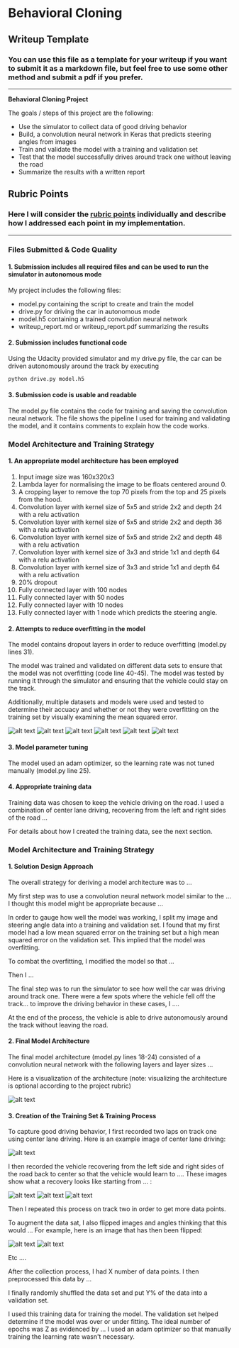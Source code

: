 # **Behavioral Cloning** 

## Writeup Template

### You can use this file as a template for your writeup if you want to submit it as a markdown file, but feel free to use some other method and submit a pdf if you prefer.

---

**Behavioral Cloning Project**

The goals / steps of this project are the following:
* Use the simulator to collect data of good driving behavior
* Build, a convolution neural network in Keras that predicts steering angles from images
* Train and validate the model with a training and validation set
* Test that the model successfully drives around track one without leaving the road
* Summarize the results with a written report


[//]: # (Image References)

[image1]: ./examples/placeholder.png "Model Visualization"
[image2]: ./examples/placeholder.png "Grayscaling"
[image3]: ./examples/placeholder_small.png "Recovery Image"
[image4]: ./examples/placeholder_small.png "Recovery Image"
[image5]: ./examples/placeholder_small.png "Recovery Image"
[image6]: ./examples/placeholder_small.png "Normal Image"
[image7]: ./examples/placeholder_small.png "Flipped Image"

[valid1]: ./images/valid1.png 
[valid2]: ./images/valid2.png 
[valid3]: ./images/valid3.png 
[valid4]: ./images/valid4.png 
[valid5]: ./images/valid5.png 
[valid6]: ./images/valid6.png 

## Rubric Points
### Here I will consider the [rubric points](https://review.udacity.com/#!/rubrics/432/view) individually and describe how I addressed each point in my implementation.  

---
### Files Submitted & Code Quality

#### 1. Submission includes all required files and can be used to run the simulator in autonomous mode

My project includes the following files:
* model.py containing the script to create and train the model
* drive.py for driving the car in autonomous mode
* model.h5 containing a trained convolution neural network 
* writeup_report.md or writeup_report.pdf summarizing the results

#### 2. Submission includes functional code
Using the Udacity provided simulator and my drive.py file, the car can be driven autonomously around the track by executing 
```sh
python drive.py model.h5
```

#### 3. Submission code is usable and readable

The model.py file contains the code for training and saving the convolution neural network. The file shows the pipeline I used for training and validating the model, and it contains comments to explain how the code works.

### Model Architecture and Training Strategy

#### 1. An appropriate model architecture has been employed


1. Input image size was 160x320x3
2. Lambda layer for normalising the image to be floats centered around 0.
3. A cropping layer to remove the top 70 pixels from the top and 25 pixels from the hood.
4. Convolution layer with kernel size of 5x5 and stride 2x2 and depth 24 with a relu activation
5. Convolution layer with kernel size of 5x5 and stride 2x2 and depth 36 with a relu activation
6. Convolution layer with kernel size of 5x5 and stride 2x2 and depth 48 with a relu activation
7. Convolution layer with kernel size of 3x3 and stride 1x1 and depth 64 with a relu activation
8. Convolution layer with kernel size of 3x3 and stride 1x1 and depth 64 with a relu activation
9. 20% dropout
10. Fully connected layer with 100 nodes
11. Fully connected layer with 50 nodes
12. Fully connected layer with 10 nodes
13. Fully connected layer with 1 node which predicts the steering angle.

#### 2. Attempts to reduce overfitting in the model

The model contains dropout layers in order to reduce overfitting (model.py lines 31). 

The model was trained and validated on different data sets to ensure that the model was not overfitting (code line 40-45). The model was tested by running it through the simulator and ensuring that the vehicle could stay on the track.

Additionally, multiple datasets and models were used and tested to determine their accuacy and whether or not they were overfitting on the training set by visually examining the mean squared error. 

 ![alt text][image1]
 ![alt text][image2]
 ![alt text][image3]
 ![alt text][image4]
 ![alt text][image5]
 ![alt text][image6]

#### 3. Model parameter tuning

The model used an adam optimizer, so the learning rate was not tuned manually (model.py line 25).

#### 4. Appropriate training data

Training data was chosen to keep the vehicle driving on the road. I used a combination of center lane driving, recovering from the left and right sides of the road ... 

For details about how I created the training data, see the next section. 

### Model Architecture and Training Strategy

#### 1. Solution Design Approach

The overall strategy for deriving a model architecture was to ...

My first step was to use a convolution neural network model similar to the ... I thought this model might be appropriate because ...

In order to gauge how well the model was working, I split my image and steering angle data into a training and validation set. I found that my first model had a low mean squared error on the training set but a high mean squared error on the validation set. This implied that the model was overfitting. 

To combat the overfitting, I modified the model so that ...

Then I ... 

The final step was to run the simulator to see how well the car was driving around track one. There were a few spots where the vehicle fell off the track... to improve the driving behavior in these cases, I ....

At the end of the process, the vehicle is able to drive autonomously around the track without leaving the road.

#### 2. Final Model Architecture

The final model architecture (model.py lines 18-24) consisted of a convolution neural network with the following layers and layer sizes ...

Here is a visualization of the architecture (note: visualizing the architecture is optional according to the project rubric)

![alt text][image1]

#### 3. Creation of the Training Set & Training Process

To capture good driving behavior, I first recorded two laps on track one using center lane driving. Here is an example image of center lane driving:

![alt text][image2]

I then recorded the vehicle recovering from the left side and right sides of the road back to center so that the vehicle would learn to .... These images show what a recovery looks like starting from ... :

![alt text][image3]
![alt text][image4]
![alt text][image5]

Then I repeated this process on track two in order to get more data points.

To augment the data sat, I also flipped images and angles thinking that this would ... For example, here is an image that has then been flipped:

![alt text][image6]
![alt text][image7]

Etc ....

After the collection process, I had X number of data points. I then preprocessed this data by ...


I finally randomly shuffled the data set and put Y% of the data into a validation set. 

I used this training data for training the model. The validation set helped determine if the model was over or under fitting. The ideal number of epochs was Z as evidenced by ... I used an adam optimizer so that manually training the learning rate wasn't necessary.
